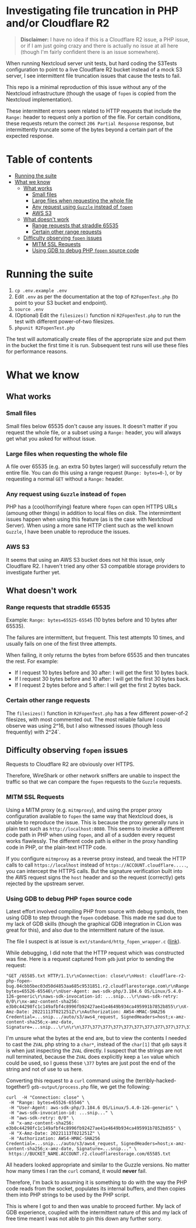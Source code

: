 # Investigating file truncation in PHP and/or Cloudflare R2

> **Disclaimer:** I have no idea if this is a Cloudflare R2 issue, a PHP issue, or
> if I am just going crazy and there is actually no issue at all here (though I'm
> fairly confident there is an issue somewhere).

When running Nextcloud server unit tests, but hard coding the S3Tests configuration
to point to a live Cloudflare R2 bucket instead of a mock S3 server, I see intermittent
file truncation issues that cause the tests to fail.

This repo is a minimal reproduction of this issue without any of the Nextcloud
infrastructure (though the usage of `fopen` is copied from the Nextcloud implementation).

These intermittent errors seem related to HTTP requests that include the `Range:` header
to request only a portion of the file. For certain conditions, these requests return
the correct `206 Partial Response` response, but intermittently truncate some
of the bytes beyond a certain part of the expected response.

# Table of contents

* [Running the suite](#running-the-suite)
* [What we know](#what-we-know)
  * [What works](#what-works)
    * [Small files](#small-files)
    * [Large files when requesting the whole file](#large-files-when-requesting-the-whole-file)
    * [Any request using `Guzzle` instead of `fopen`](#any-request-using-guzzle-instead-of-fopen)
    * [AWS S3](#aws-s3)
  * [What doesn't work](#what-doesnt-work)
    * [Range requests that straddle 65535](#range-requests-that-straddle-65535)
    * [Certain other range requests](#certain-other-range-requests)
  * [Difficulty observing `fopen` issues](#difficulty-observing-fopen-issues)
    * [MITM SSL Requests](#mitm-ssl-requests)
    * [Using GDB to debug PHP `fopen` source code](#using-gdb-to-debug-php-fopen-source-code)

# Running the suite

1. `cp .env.example .env`
2. Edit `.env` as per the documentation at the top of `R2FopenTest.php` (to point to your S3 bucket and endpoint).
3. `source .env`
4. (Optional) Edit the `filesizes()` function ni `R2FopenTest.php` to run the test with different power-of-two filesizes.
4. `phpunit R2FopenTest.php`

The test will automatically create files of the appropriate size and put them in the
bucket the first time it is run. Subsequent test runs will use these files for performance
reasons.

# What we know

## What works

### Small files

Small files below 65535 don't cause any issues.
It doesn't matter if you request the whole file, or a subset using a `Range:` header,
you will always get what you asked for without issue.

### Large files when requesting the whole file

A file over 65535 (e.g. an extra 50 bytes larger) will successfully return
the entire file. You can do this using a range request (`Range: bytes=0-`), or
by requesting a normal `GET` without a `Range:` header.

### Any request using `Guzzle` instead of `fopen`

PHP has a (cool/horrifying) feature where `fopen` can open HTTPS URLs (amoung other
things) in addition to local files on disk. The intermimttent issues happen when using
this feature (as is the case with Nextcloud Server). When using a more sane HTTP client
such as the well known `Guzzle`, I have been unable to reproduce the issues.

### AWS S3

It seems that using an AWS S3 bucket does not hit this issue, only Cloudflare R2. I haven't
tried any other S3 compatible storage providers to investigate further yet.

## What doesn't work

### Range requests that straddle 65535

Example: `Range: bytes=65525-65545` (10 bytes before and 10 bytes after 65535).

The failures are intermittent, but frequent.
This test attempts 10 times, and usually fails on one of the first three attempts.

When failing, it only returns the bytes from before 65535 and then truncates the
rest.
For example:
* If I request 10 bytes before and 30 after: I will get the first 10 bytes back.
* If I request 30 bytes before and 10 after: I will get the first 30 bytes back.
* If I request 2 bytes before and 5 after: I will get the first 2 bytes back.

### Certain other range requests

The `filesizes()` function in `R2FopenTest.php` has a few different power-of-2 filesizes,
with most commented out. The most reliable failure I could observe was using 2^16, but
I also witnessed issues (though less frequently) with 2^24`.

## Difficulty observing `fopen` issues

Requests to Cloudflare R2 are obviously over HTTPS.

Therefore, WireShark or other network sniffers are unable to inspect the traffic
so that we can compare the `fopen` requests to the `Guzzle` requests.

### MITM SSL Requests

Using a MITM proxy (e.g. `mitmproxy`), and using the proper proxy configuration
available to `fopen` the same way that Nextcloud does, is unable to reproduce the issue.
This is because the proxy generally runs in plain text such as `http://localhost:8080`.
This seems to invoke a different code path in PHP when using `fopen`, and all
of a sudden every request works flawlessly. The different code path is either in
the proxy handling code in PHP, or the plain-text HTTP code.

If you configure `mitmproxy` as a reverse proxy instead, and tweak the HTTP calls
to call `https://localhost` instead of `https://ACCOUNT.cloudflare.....`, you can
intercept the HTTPS calls. But the signature verification built into the AWS
request signs the `host` header and so the request (correctly) gets rejected by
the upstream server.

### Using GDB to debug PHP `fopen` source code

Latest effort involved compiling PHP from source with debug symbols, then using
GDB to step through the `fopen` codebase. This made me sad due to my lack of GDB
skills (though the graphical GDB integration in CLion was great for this), and
also due to the intermittent nature of the issue.

The file I suspect is at issue is `ext/standard/http_fopen_wrapper.c` ([link](https://github.com/php/php-src/blob/master/ext/standard/http_fopen_wrapper.c)).

While debugging, I did note that the HTTP request which was constructed was fine.
Here is a request captured from `gdb` just prior to sending the request:

```
"GET /65585.txt HTTP/1.1\r\nConnection: close\r\nHost: cloudflare-r2-php-fopen-bug.04cbb5bec03d50d4853aa685c9531851.r2.cloudflarestorage.com\r\nRange: bytes=65526-65546\r\nUser-Agent: aws-sdk-php/3.184.6 OS/Linux/5.4.0-126-generic\r\naws-sdk-invocation-id: ...snip...\r\naws-sdk-retry: 0/0\r\nx-amz-content-sha256: e3b0c44298fc1c149afbf4c8996fb92427ae41e4649b934ca495991b7852b855\r\nX-Amz-Date: 20221113T021251Z\r\nAuthorization: AWS4-HMAC-SHA256 Credential=...snip.../auto/s3/aws4_request, SignedHeaders=host;x-amz-content-sha256;x-amz-date, Signature=...snip...\r\n\r\n\377\377\377\377\377\377\377\377\377\377\377\377\377\216"
```

I'm unsure what the bytes at the end are, but to view the contents I needed to
cast the `ZVAL` php string to a `char*`, instead of the `char[1]` that `gdb`
says it is when just inspecting the `ZVAL` directly. I suspect that the strings
are not null terminated, because the `ZVAL` does explicitly keep a `len` value
which could be used, so I guess these `\377` bytes are just post the end of the
string and not of use to us here.

Converting this request to a `curl` command using the (terribly-hacked-together!) `gdb-output/process.php` file, we get the following:

```
curl  -H "Connection: close" \
 -H "Range: bytes=65526-65546" \
 -H "User-Agent: aws-sdk-php/3.184.6 OS/Linux/5.4.0-126-generic" \
 -H "aws-sdk-invocation-id: ...snip..." \
 -H "aws-sdk-retry: 0/0" \
 -H "x-amz-content-sha256: e3b0c44298fc1c149afbf4c8996fb92427ae41e4649b934ca495991b7852b855" \
 -H "X-Amz-Date: 20221113T021251Z" \
 -H "Authorization: AWS4-HMAC-SHA256 Credential=...snip.../auto/s3/aws4_request, SignedHeaders=host;x-amz-content-sha256;x-amz-date, Signature=...snip..." \
 https://BUCKET_NAME.ACCOUNT.r2.cloudflarestorage.com/65585.txt
```

All headers looked appropriate and similar to the Guzzle versions. No matter
how many times I ran the `curl` comand, it would **never** fail.

Therefore, I'm back to assuming it is something to do with the way the PHP code reads from
the socket, populates its internal buffers, and then copies them into PHP strings
to be used by the PHP script.

This is where I got to and then was unable to proceed further. My lack of GDB experience,
coupled with the intermittent nature of this and my lack of free time meant I was not able
to pin this down any further sorry.
